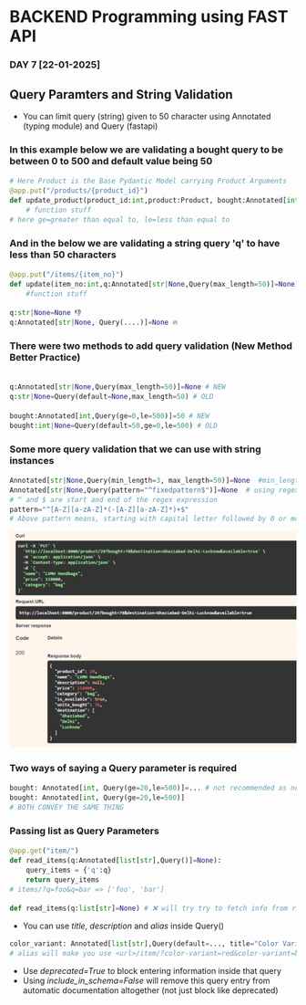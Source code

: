 # BACKEND Programming using FAST API

### DAY 7 [22-01-2025]

## Query Paramters and String Validation
- You can limit query (string) given to 50 character using Annotated (typing module) and Query (fastapi)
### In this example below we are validating a bought query to be between 0 to 500 and default value being 50
```python
# Here Product is the Base Pydantic Model carrying Product Arguments
@app.put("/products/{product_id}")
def update_product(product_id:int,product:Product, bought:Annotated[int,Query(ge=0,le=500)]=50):
    # function stuff
# here ge=greater than equal to, le=less than equal to
```
### And in the below we are validating a string query 'q' to have less than 50 characters
```python
@app.put("/items/{item_no}")
def update(item_no:int,q:Annotated[str|None,Query(max_length=50)]=None):
    #function stuff

q:str|None=None 👎
q:Annotated[str|None, Query(....)]=None 🔥
```
### There were two methods to add query validation (New Method Better Practice)
```python

q:Annotated[str|None,Query(max_length=50)]=None # NEW
q:str|None=Query(default=None,max_length=50) # OLD

bought:Annotated[int,Query(ge=0,le=500)]=50 # NEW
bought:int|None=Query(default=50,ge=0,le=500) # OLD

``` 

### Some more query validation that we can use with string instances
```python
Annotated[str|None,Query(min_length=3, max_length=50)]=None  #min_length
Annotated[str|None,Query(pattern="^fixedpattern$")]=None  # using regex with pattern=
# ^ and $ are start and end of the regex expression
pattern="^[A-Z][a-zA-Z]*(-[A-Z][a-zA-Z]*)+$"
# Above pattern means, starting with capital letter followed by 0 or more characters (can be upper or lower) followed by ('-' Hyphen and then again first format like string) '+' means repeat the string inside () so as many hyphen separated city as possible 
```

![alt text](image.png)

### Two ways of saying a Query parameter is required
```python
bought: Annotated[int, Query(ge=20,le=500)]=... # not recommended as no proper swagger documentation
bought: Annotated[int, Query(ge=20,le=500)]
# BOTH CONVEY THE SAME THING
```

### Passing list as Query Parameters
```python
@app.get("item/")
def read_items(q:Annotated[list[str],Query()]=None):
    query_items = {'q':q}
    return query_items
# items/?q=foo&q=bar => ['foo', 'bar']

def read_items(q:list[str]=None) # ❌ will try try to fetch info from request body not url so using Query is necessary

```

- You can use *title*, *description* and *alias* inside Query()
```python
color_variant: Annotated[list[str],Query(default=..., title="Color Variant",description="Give a color variant"), alias="color-variant"],
# alias will make you use <url>/item/?color-variant=red&color-variant=blue
```

- Use *deprecated=True* to block entering information inside that query
- Using *include_in_schema=False* will remove this query entry from automatic documentation altogether (not just block like deprecated)